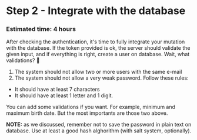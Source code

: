 # Step 2 - Integrate with the database
### Estimated time: 4 hours

After checking the authentication, it's time to fully integrate your mutation with the database. If the token provided is ok, the server should validate the given input, and if everything is right, create a user on database. Wait, what validations? 🧐

1. The system should not allow two or more users with the same e-mail
1. The system should not allow a very weak password. Follow these rules:
  + It should have at least 7 characters
  + It should have at least 1 letter and 1 digit.

You can add some validations if you want. For example, minimum and maximum birth date. But the most importants are those two above.

**NOTE:** as we discussed, remember not to save the password in plain text on database. Use at least a good hash alghorithm (with salt system, optionally).
